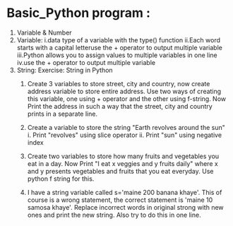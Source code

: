 # Basic_Python program : 
1. Variable & Number
2. Variable:
  i.data type of a variable with the type() function
  ii.Each word starts with a capital letteruse the + operator to output multiple variable
  iii.Python allows you to assign values to multiple variables in one line
  iv.use the + operator to output multiple variable
4. String:
  Exercise: String in Python
    1. Create 3 variables to store street, city and country, now create address variable to store entire address. Use two ways of creating this variable, one using +            operator and the other using f-string. Now Print the address in such a way that the street, city and country prints in a separate line.
    
    2. Create a variable to store the string "Earth revolves around the sun"
      i. Print "revolves" using slice operator
      ii. Print "sun" using negative index
      
    3. Create two variables to store how many fruits and vegetables you eat in a day. Now Print "I eat x veggies and y fruits daily" where x and y presents vegetables          and fruits that you eat everyday. Use python f string for this.
    
    4. I have a string variable called s='maine 200 banana khaye'. This of course is a wrong statement, the correct statement is 'maine 10 samosa khaye'. Replace                incorrect words in original strong with new ones and print the new string. Also try to do this in one line.

